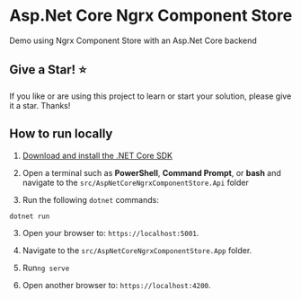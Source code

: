 # Asp.Net Core Ngrx Component Store

Demo using Ngrx Component Store with an Asp.Net Core backend

## Give a Star! :star:

If you like or are using this project to learn or start your solution, please give it a star. Thanks!

## How to run locally

1. [Download and install the .NET Core SDK](https://dotnet.microsoft.com/download)

2. Open a terminal such as **PowerShell**, **Command Prompt**, or **bash** and navigate to the `src/AspNetCoreNgrxComponentStore.Api` folder
3. Run the following `dotnet` commands:
```sh
dotnet run
```
3. Open your browser to: `https://localhost:5001`.

4. Navigate to the `src/AspNetCoreNgrxComponentStore.App` folder.

5. Run`ng serve`

6.  Open another browser to: `https://localhost:4200`.

